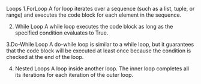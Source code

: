 Loops
1.ForLoop
   A for loop iterates over a sequence (such as a list, tuple, or range) and executes the code block for each element in the sequence.
   
2. While Loop
  A while loop executes the code block as long as the specified condition evaluates to True.

3.Do-While Loop
  A do-while loop is similar to a while loop, but it guarantees that the code block will be executed at least once because the condition is checked at the end of the loop.
  
4. Nested Loops
   A loop inside another loop. The inner loop completes all its iterations for each iteration of the outer loop.
